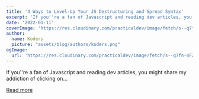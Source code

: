 ```yaml
---
title: '4 Ways to Level-Up Your JS Destructuring and Spread Syntax'
excerpt: 'If you''re a fan of Javascript and reading dev articles, you might share my addiction of clicking on...'
date: '2022-01-11'
coverImage: 'https://res.cloudinary.com/practicaldev/image/fetch/s--q7fn-4FZ--/c_imagga_scale,f_auto,fl_progressive,h_420,q_auto,w_1000/https://dev-to-uploads.s3.amazonaws.com/uploads/articles/sfwf6b1f5ssox0f0ihqo.jpg'
author:
  name: Koders
  picture: "assets/blog/authors/koders.png"
ogImage:
  url: 'https://res.cloudinary.com/practicaldev/image/fetch/s--q7fn-4FZ--/c_imagga_scale,f_auto,fl_progressive,h_420,q_auto,w_1000/https://dev-to-uploads.s3.amazonaws.com/uploads/articles/sfwf6b1f5ssox0f0ihqo.jpg'
---
```


If you''re a fan of Javascript and reading dev articles, you might share my addiction of clicking on...

[Read more](https://dev.to/scottodea/4-ways-to-level-up-your-js-destructuring-and-spread-syntax-4eoo)

